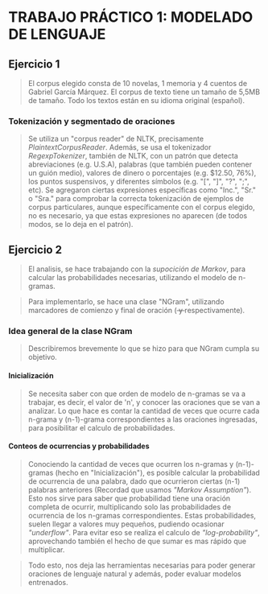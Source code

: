 TRABAJO PRÁCTICO 1: MODELADO DE LENGUAJE
========================================

Ejercicio 1
-----------

>El corpus elegido consta de 10 novelas, 1 memoria y 4 cuentos de Gabriel
>García Márquez. El corpus de texto tiene un tamaño de 5,5MB de tamaño.
>Todo los textos están en su idioma original (español).

### Tokenización y segmentado de oraciones
>  Se utiliza un "corpus reader" de NLTK, precisamente *PlaintextCorpusReader*.
>Además, se usa el tokenizador *RegexpTokenizer*, también de NLTK, con un
>patrón que detecta abreviaciones (e.g. U.S.A), palabras (que también pueden
>contener un guión medio), valores de dinero o porcentajes (e.g. $12.50, 76%),
>los puntos suspensivos, y diferentes símbolos (e.g. "[", "]", "?", ";", etc).
>Se agregaron ciertas expresiones específicas como "Inc.", "Sr." o "Sra." para
>comprobar la correcta tokenización de ejemplos de corpus particulares, aunque
>específicamente con el corpus elegido, no es necesario, ya que estas
>expresiones no aparecen (de todos modos, se lo deja en el patrón).


Ejercicio 2
-----------

>El analisis, se hace trabajando con la *supocición de Markov*,
>para calcular las probabilidades necesarias, utilizando el modelo de n-gramas.

>Para implementarlo, se hace una clase "NGram", utilizando marcadores de
>comienzo y final de oración (<s> y </s> respectivamente).

### Idea general de la clase NGram
>Describiremos brevemente lo que se hizo para que NGram cumpla su objetivo.

#### Inicialización
>Se necesita saber con que orden de modelo de n-gramas se va a
>trabajar, es decir, el valor de 'n', y conocer las oraciones que se van a
>analizar.
>Lo que hace es contar la cantidad de veces que ocurre cada n-grama y
>(n-1)-grama correspondientes a las oraciones ingresadas, para posibilitar el
>calculo de probabilidades.

#### Conteos de ocurrencias y probabilidades
>Conociendo la cantidad de veces que ocurren los n-gramas y (n-1)-gramas
>(hecho en "Inicialización"), es posible calcular la probabilidad de
>ocurrencia de una palabra, dado que ocurrieron ciertas (n-1) palabras
>anteriores (Recordad que usamos *"Markov Assumption"*).
>Esto nos sirve para saber que probabilidad tiene una oración completa de
>ocurrir, multiplicando solo las probabilidades de ocurrencia de los n-gramas
>correspondientes.
>Estas probabilidades, suelen llegar a valores muy pequeños, pudiendo ocasionar
>*"underflow"*. Para evitar eso se realiza el calculo de *"log-probability"*,
>aprovechando también el hecho de que sumar es mas rápido que multiplicar.



>Todo esto, nos deja las herramientas necesarias para poder generar oraciones
>de lenguaje natural y además, poder evaluar modelos entrenados.












